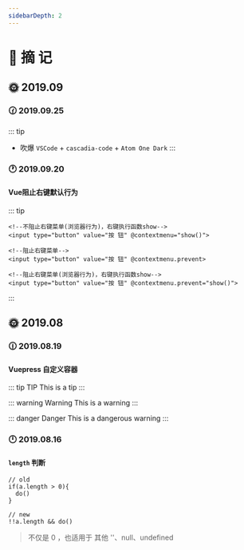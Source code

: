 ```yaml
---
sidebarDepth: 2
---
```

# 📖 摘 记
## 🌞 2019.09
### 🕜 2019.09.25

::: tip
- 吹爆 `VSCode` + `cascadia-code` + `Atom One Dark` 
:::

### 🕐 2019.09.20
#### Vue阻止右键默认行为
::: tip
```
<!--不阻止右键菜单(浏览器行为)，右键执行函数show-->
<input type="button" value="按 钮" @contextmenu="show()"> 

<!--阻止右键菜单-->
<input type="button" value="按 钮" @contextmenu.prevent>

<!--阻止右键菜单(浏览器行为)，右键执行函数show-->
<input type="button" value="按 钮" @contextmenu.prevent="show()">
```
:::

## 🌞 2019.08
### 🕧 2019.08.19
#### Vuepress 自定义容器

::: tip TIP
This is a tip
:::

::: warning Warning
This is a warning
:::

::: danger Danger
This is a dangerous warning
:::

### 🕛 2019.08.16
#### `length` 判断
```
// old
if(a.length > 0){
  do()
}

// new
!!a.length && do()
```

> 不仅是 0 ，也适用于 其他 ''、null、undefined